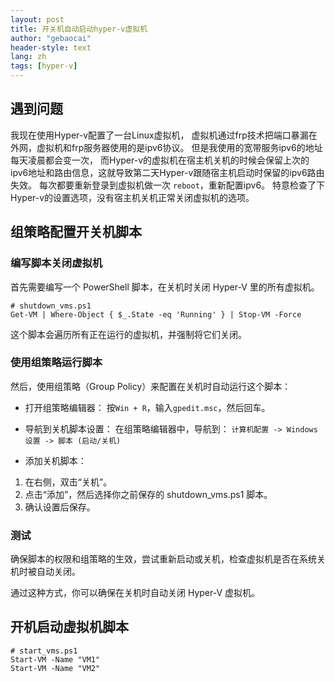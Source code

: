```yaml
---
layout: post
title: 开关机自动启动hyper-v虚拟机
author: "gebaocai"
header-style: text
lang: zh
tags: [hyper-v]
---
```


## 遇到问题
我现在使用Hyper-v配置了一台Linux虚拟机， 虚拟机通过frp技术把端口暴漏在外网，虚拟机和frp服务器使用的是ipv6协议。 但是我使用的宽带服务ipv6的地址每天凌晨都会变一次， 而Hyper-v的虚拟机在宿主机关机的时候会保留上次的ipv6地址和路由信息，这就导致第二天Hyper-v跟随宿主机启动时保留的ipv6路由失效。 每次都要重新登录到虚拟机做一次
`reboot`，重新配置ipv6。 特意检查了下Hyper-v的设置选项，没有宿主机关机正常关闭虚拟机的选项。


## 组策略配置开关机脚本

### 编写脚本关闭虚拟机
首先需要编写一个 PowerShell 脚本，在关机时关闭 Hyper-V 里的所有虚拟机。
```
# shutdown_vms.ps1
Get-VM | Where-Object { $_.State -eq 'Running' } | Stop-VM -Force
```
这个脚本会遍历所有正在运行的虚拟机，并强制将它们关闭。

### 使用组策略运行脚本
然后，使用组策略（Group Policy）来配置在关机时自动运行这个脚本：


- 打开组策略编辑器：
按`Win + R`，输入`gpedit.msc`，然后回车。

- 导航到关机脚本设置：
在组策略编辑器中，导航到：
`计算机配置 -> Windows 设置 -> 脚本 (启动/关机)`

- 添加关机脚本：
1. 在右侧，双击“关机”。
2. 点击“添加”，然后选择你之前保存的 shutdown_vms.ps1 脚本。
3. 确认设置后保存。

### 测试
确保脚本的权限和组策略的生效，尝试重新启动或关机，检查虚拟机是否在系统关机时被自动关闭。

通过这种方式，你可以确保在关机时自动关闭 Hyper-V 虚拟机。


## 开机启动虚拟机脚本
```
# start_vms.ps1
Start-VM -Name "VM1"
Start-VM -Name "VM2"
```